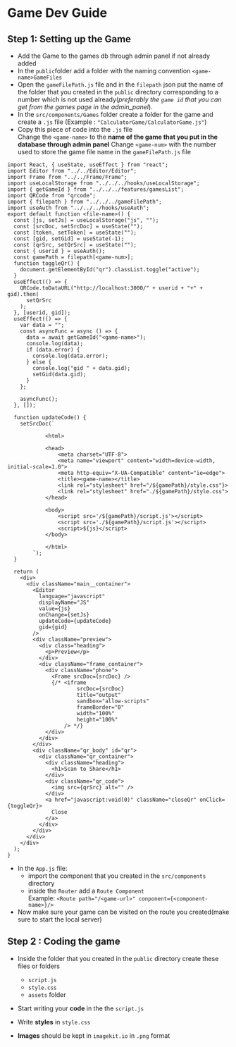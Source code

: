 # Game Dev Guide

## Step 1: Setting up the Game

- Add the Game to the games db through admin panel if not already added
- In the `public`folder add a folder with the naming convention `<game-name>GameFiles`
- Open the `gameFilePath.js` file and in the `filepath` json put the name of the folder that you created in the `public` directory corresponding to a number which is not used already(_preferably the `game id` that you can get from the games page in the admin_panel_).
- In the `src/components/Games` folder create a folder for the game and create a `.js` file (Example : `"CalculatorGame/CalculatorGame.js"`)
- Copy this piece of code into the `.js` file\
  Change the `<game-name>` to the **name of the game that you put in the database through admin panel**
  Change `<game-num>` with the number used to store the game file name in the `gameFilePath.js` file

```
import React, { useState, useEffect } from "react";
import Editor from "../../Editor/Editor";
import Frame from "../../Frame/Frame";
import useLocalStorage from "../../../hooks/useLocalStorage";
import { getGameId } from "../../../features/gamesList";
import QRCode from "qrcode";
import { filepath } from "../../../gameFilePath";
import useAuth from "../../../hooks/useAuth";
export default function <file-name>() {
  const [js, setJs] = useLocalStorage("js", "");
  const [srcDoc, setSrcDoc] = useState("");
  const [token, setToken] = useState("");
  const [gid, setGid] = useState(-1);
  const [qrSrc, setQrSrc] = useState("");
  const { userid } = useAuth();
  const gamePath = filepath[<game-num>];
  function toggleQr() {
    document.getElementById("qr").classList.toggle("active");
  }
  useEffect(() => {
    QRCode.toDataURL("http://localhost:3000/" + userid + "+" + gid).then(
      setQrSrc
    );
  }, [userid, gid]);
  useEffect(() => {
    var data = "";
    const asyncFunc = async () => {
      data = await getGameId("<game-name>");
      console.log(data);
      if (data.error) {
        console.log(data.error);
      } else {
        console.log("gid " + data.gid);
        setGid(data.gid);
      }
    };

    asyncFunc();
  }, []);

  function updateCode() {
    setSrcDoc(`

            <html>

            <head>
                <meta charset="UTF-8">
                <meta name="viewport" content="width=device-width, initial-scale=1.0">
                <meta http-equiv="X-UA-Compatible" content="ie=edge">
                <title><game-name></title>
                <link rel="stylesheet" href="/${gamePath}/style.css"}>
                <link rel="stylesheet" href="./${gamePath}/style.css">
            </head>

            <body>
                <script src='/${gamePath}/script.js'></script>
                <script src='./${gamePath}/script.js'></script>
                <script>${js}</script>
            </body>

            </html>
        `);
  }

  return (
    <div>
      <div className="main__container">
        <Editor
          language="javascript"
          displayName="JS"
          value={js}
          onChange={setJs}
          updateCode={updateCode}
          gid={gid}
        />
        <div className="preview">
          <div class="heading">
            <p>Preview</p>
          </div>
          <div className="frame_container">
            <div className="phone">
              <Frame srcDoc={srcDoc} />
              {/* <iframe
                      srcDoc={srcDoc}
                      title="output"
                      sandbox="allow-scripts"
                      frameBorder="0"
                      width="100%"
                      height="100%"
                  /> */}
            </div>
          </div>
        </div>
        <div className="qr_body" id="qr">
          <div className="qr_container">
            <div className="heading">
              <h1>Scan to Share</h1>
            </div>
            <div className="qr_code">
              <img src={qrSrc} alt="" />
            </div>
            <a href="javascript:void(0)" className="closeQr" onClick={toggleQr}>
              Close
            </a>
          </div>
        </div>
      </div>
    </div>
  );
}

```

- In the `App.js` file:
  - import the component that you created in the `src/components` directory
  - inside the `Router` add a `Route Component` \
    Example: `<Route path="/<game-url>" conponent={<component-name>}/>`
- Now make sure your game can be visited on the route you created(make sure to start the local server)

## Step 2 : Coding the game

- Inside the folder that you created in the `public` directory create these files or folders

  - `script.js`
  - `style.css`
  - `assets` folder

- Start writing your **code** in the the `script.js`
- Write **styles** in `style.css`
- **Images** should be kept in `imagekit.io` in `.png` format
